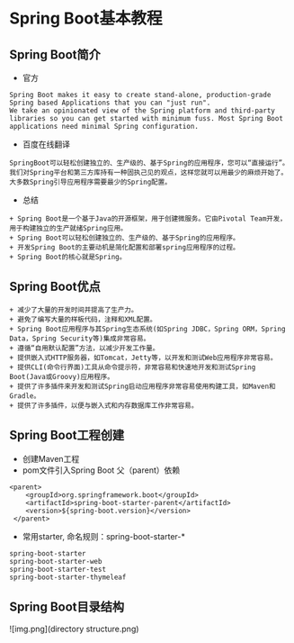 # Spring Boot基本教程
## Spring Boot简介
+ 官方
~~~
Spring Boot makes it easy to create stand-alone, production-grade Spring based Applications that you can "just run".
We take an opinionated view of the Spring platform and third-party libraries so you can get started with minimum fuss. Most Spring Boot applications need minimal Spring configuration.
~~~
+ 百度在线翻译
~~~
SpringBoot可以轻松创建独立的、生产级的、基于Spring的应用程序，您可以“直接运行”。
我们对Spring平台和第三方库持有一种固执己见的观点，这样您就可以用最少的麻烦开始了。大多数Spring引导应用程序需要最少的Spring配置。
~~~
+ 总结
~~~
+ Spring Boot是一个基于Java的开源框架，用于创建微服务。它由Pivotal Team开发，用于构建独立的生产就绪Spring应用。
+ Spring Boot可以轻松创建独立的、生产级的、基于Spring的应用程序。
+ 开发Spring Boot的主要动机是简化配置和部署spring应用程序的过程。
+ Spring Boot的核心就是Spring。 
~~~
## Spring Boot优点
~~~
+ 减少了大量的开发时间并提高了生产力。
+ 避免了编写大量的样板代码，注释和XML配置。
+ Spring Boot应用程序与其Spring生态系统(如Spring JDBC，Spring ORM，Spring Data，Spring Security等)集成非常容易。
+ 遵循“自用默认配置”方法，以减少开发工作量。
+ 提供嵌入式HTTP服务器，如Tomcat，Jetty等，以开发和测试Web应用程序非常容易。
+ 提供CLI(命令行界面)工具从命令提示符，非常容易和快速地开发和测试Spring Boot(Java或Groovy)应用程序。
+ 提供了许多插件来开发和测试Spring启动应用程序非常容易使用构建工具，如Maven和Gradle。
+ 提供了许多插件，以便与嵌入式和内存数据库工作非常容易。
~~~
## Spring Boot工程创建
+ 创建Maven工程
+ pom文件引入Spring Boot 父（parent）依赖
~~~
<parent>
    <groupId>org.springframework.boot</groupId>
    <artifactId>spring-boot-starter-parent</artifactId>
    <version>${spring-boot.version}</version>
 </parent>
~~~
+ 常用starter, 命名规则：spring-boot-starter-*
~~~
spring-boot-starter
spring-boot-starter-web
spring-boot-starter-test
spring-boot-starter-thymeleaf
~~~

## Spring Boot目录结构
![img.png](directory structure.png)